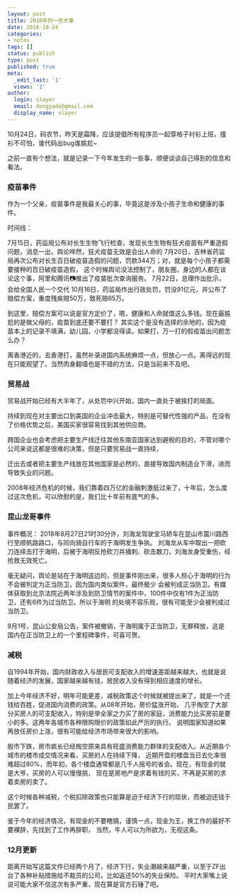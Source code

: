 ```yaml
---
layout: post
title: 2018年的一些大事
date: 2018-10-24
categories:
- notes
tags: []
status: publish
type: post
published: true
meta:
  _edit_last: '1'
  views: '2'
author:
  login: slayer
  email: dongyado@gmail.com
  display_name: slayer
---
```


10月24日，码农节，昨天是霜降，应该提倡所有程序员一起穿格子衬衫上班，撞衫不可怕，谁代码出bug谁尴尬~

之前一直有个想法，就是记录一下今年发生的一些事，顺便谈谈自己得到的信息和看法。

### 疫苗事件

作为一个父亲，疫苗事件是我最关心的事，毕竟这是涉及小孩子生命和健康的事件。

时间线：

7月15日，药监局公布对长生生物飞行检查，发现长生生物有狂犬疫苗有严重造假问题，消息一出，舆论哗然，狂犬疫苗无效是会出人命的
7月20日，吉林省药监局再次公布对长生百日破疫苗造假的问题，罚款344万；对，就是每个小孩子都需要接种的百日破疫苗造假，
这个时候舆论没法控制了，朋友圈，身边的人都在谈论这个事，阿里和腾讯📷推出了疫苗批次查询服务。
7月22日，总理作出批示，会给全国人民一个交代
10月16日，药监局作出行政处罚，罚没91亿元，并公布了赔偿方案，重度残疾赔50万，致死赔65万。

到这里，赔偿方案可以说是官方定价了，嗯，健康和人命就值这么多钱。现在最尴尬的是做父母的，疫苗到底还要不要打？
其实这个是没有选择的余地的，因为疫苗本上的记录不填满，幼儿园，小学都没得读。如果打，万一打的假疫苗出问题怎么办？

离香港近的，去香港打，虽然补录进国内系统麻烦一点，但放心一点。离得远的现在只能观望了。当然肉身翻墙也是不错的方法，只是当前来不及吧。


### 贸易战

贸易战开始已经有大半年了，从处罚中兴开始，国内一直处于被挨打的局面。

持续到现在对主要出口到美国的企业冲击最大，特别是可替代性强的产品，在没有了价格优势之后，美国买家很容易找到其他供应商。

跨国企业也会考虑把主要生产线迁往其他东南亚国家达到避税的目的，不管对哪个公司来说这都是很难的决策，但是只要贸易战一直持续，

迁出去或者把主要生产线放在其他国家是必然的，直接导致国内制造业下滑，进而导致失业的问题。

2008年经济危机的时候，我们靠着四万亿的金融刺激挺过来了，十年后，怎么度过这次危机，可以欣慰的是，我们比十年前有底气的多。

### 昆山龙哥事件

事件概况： 2018年8月27日21时30分许，刘海龙驾驶宝马轿车在昆山市震川路西行至顺帆路路口，与同向骑自行车的于海明发生争执。
刘海龙从车中取出一把砍刀连续击打于海明，后被于海明反抢砍刀并捅刺、砍击数刀，刘海龙身受重伤，经抢救无效死亡。

毫无疑问，舆论是站在于海明这边的，但是事件刚出来，很多人担心于海明的行为不会被判定为正当防卫，因为国内类似案件，最终极少
会被判成正当防卫。有媒体获取到北京法院近两年涉及到防卫情节的案件中，100件中仅有1件为正当防卫，还有6件为过当防卫。所以于海明
的处境不容乐观，很有可能至少会被判成过当防卫。

9月1号，昆山公安局公告，案件被撤销，于海明属于正当防卫，无罪释放，这是国内在正当防卫上的一个里程碑事件，可喜可贺。


### 减税

自1994年开始，国内财政收入与居民可支配收入的增速差距越来越大，也就是说随着经济的发展，国家越来越有钱，居民收入没有得到相应速度的增长。

加上今年经济不好，明年可能更差，减税政策这个时候就被提出来了，就是一个还钱给百姓，促进国内消费的政策。从08年开始，房价猛涨开始，
几乎掏空了大部分买房人的可支配收入，特别是举全家之力买了房的家庭，消费能力比买房前是要小的多。这两年各城市各种限购限价的政策如此严厉的执行。
说明国家知道如果再放任房价上涨，很有可能给经济市场带来很大的影响。

股市下跌，房市疯长已经掏空原来具有旺盛消费能力群体的支配收入。从近期各个城市的楼市成交情况来看，买房的人在持续下降，
近期开盘的楼盘当日去化率很难超过80%，而年初，各个楼盘通常都是几千人摇号的省会。现在，有现金的就是大爷，买房的人可以慢慢挑，
现在是房地产是求着有钱的买，不再是买房的求着卖房的卖了。

这个时候各种减税，个税扣除政策也只能算是迫于经济下行的现状，而被迫还钱于民罢了。

鉴于今年的经济情况，有现金的不要瞎搞，谨慎一点，现金为王，换工作的最好不要裸辞，先找到了工作再辞职，
当然，牛人可以为所欲为，无视这条。

### 12月更新

距离开始写这篇文件已经两个月了，经济下行，失业潮越来越严重，以至于ZF出台了各种补贴措施给不裁员的公司，比如返还50%的失业保险。
平时大家嘴上说说可能大家不信这次有多严重，现在算是官方石锤了吧。
